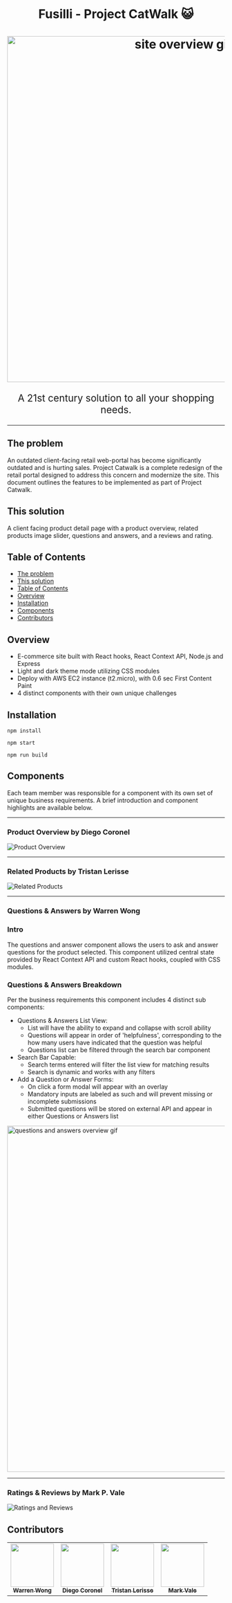 <h1 align="center">
  Fusilli - Project CatWalk 😺
  <br><br>
  <img src="./client/src/assets/site-overview.gif" width="800" alt="site overview gif">
  <br>
</h1>

<p align="center" style="font-size: 1.4rem;">A 21st century solution to all your shopping needs.</p>

<hr />

## The problem

An outdated client-facing retail web-portal has become significantly outdated and is hurting sales. Project Catwalk is a complete redesign of the retail portal designed to address this concern and modernize the site. This document outlines the features to be implemented as part of Project Catwalk.

## This solution

A client facing product detail page with a product overview, related products image slider, questions and answers, and a reviews and rating.

## Table of Contents

- [The problem](#the-problem)
- [This solution](#this-solution)
- [Table of Contents](#table-of-contents)
- [Overview](#Overview)
- [Installation](#installation)
- [Components](#Components)
- [Contributors](#contributors)

## Overview

- E-commerce site built with React hooks, React Context API, Node.js and Express
- Light and dark theme mode utilizing CSS modules
- Deploy with AWS EC2 instance (t2.micro), with 0.6 sec First Content Paint
- 4 distinct components with their own unique challenges

## Installation

```
npm install

npm start

npm run build
```

## Components

Each team member was responsible for a component with its own set of unique business requirements. A brief introduction and component highlights are available below.

---

### Product Overview by Diego Coronel

![Product Overview](client/src/assets/Product-Overview.png 'product overview component')

---

### Related Products by Tristan Lerisse

![Related Products](client/src/assets/Related-Products.png 'related products component')

---

### Questions & Answers by Warren Wong

### Intro

The questions and answer component allows the users to ask and answer questions for the product selected. This component utilized central state provided by React Context API and custom React hooks, coupled with CSS modules.

### Questions & Answers Breakdown

Per the business requirements this component includes 4 distinct sub components:

- Questions & Answers List View:
  - List will have the ability to expand and collapse with scroll ability
  - Questions will appear in order of 'helpfulness', corresponding to the how many users have indicated that the question was helpful
  - Questions list can be filtered through the search bar component
- Search Bar Capable:
  - Search terms entered will filter the list view for matching results
  - Search is dynamic and works with any filters
- Add a Question or Answer Forms:
  - On click a form modal will appear with an overlay
  - Mandatory inputs are labeled as such and will prevent missing or incomplete submissions
  - Submitted questions will be stored on external API and appear in either Questions or Answers list

<img src="./client/src/assets/questions-answers.gif" width="800" alt="questions and answers overview gif">

---

### Ratings & Reviews by Mark P. Vale

![Ratings and Reviews](client/src/assets/Ratings-And-Reviews.png 'ratings and reviews component')

## Contributors

<table>
  <tr>
    <td align="center"><a href="https://github.com/WarrenWongCodes"><img src="https://avatars.githubusercontent.com/u/8570718?v=3?s=100" width="100px;" alt=""/><br /><sub><b>Warren Wong</b></sub></a><br /></td>
    <td align="center"><a href="https://github.com/diegochamilton"><img src="https://avatars0.githubusercontent.com/u/80371371?v=4?s=100" width="100px;" alt=""/><br /><sub><b>Diego Coronel</b></sub></a><br /></td>
    <td align="center"><a href="https://github.com/lerisse"><img src="https://avatars3.githubusercontent.com/u/10137509?v=4?s=100" width="100px;" alt=""/><br /><sub><b>Tristan Lerisse</b></sub></a><br /></td>
    <td align="center"><a href="https://github.com/markPVale"><img src="https://avatars1.githubusercontent.com/u/64980975?v=4?s=100" width="100px;" alt=""/><br /><sub><b>Mark Vale</b></sub></td>
  </tr>
</table>
